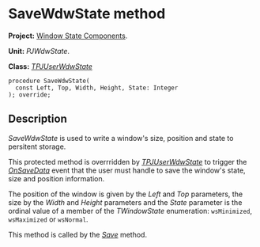 # SaveWdwState method #

**Project:** [Window State Components](WindowStateComponents.md).

**Unit:** _PJWdwState_.

**Class:** _[TPJUserWdwState](TPJUserWdwState.md)_

```
procedure SaveWdwState(
  const Left, Top, Width, Height, State: Integer
); override;
```

## Description ##

_SaveWdwState_ is used to write a window's size, position and state to persitent storage.

This protected method is overrridden by _[TPJUserWdwState](TPJUserWdwState.md)_ to trigger the _[OnSaveData](TPJUserWdwStateOnSaveData.md)_ event that the user must handle to save the window's state, size and position information.

The position of the window is given by the _Left_ and _Top_ parameters, the size by the _Width_ and _Height_ parameters and the _State_ parameter is the ordinal value of a member of the _TWindowState_ enumeration: `wsMinimized`, `wsMaximized` or `wsNormal`.

This method is called by the _[Save](TPJUserWdwStateSave.md)_ method.
